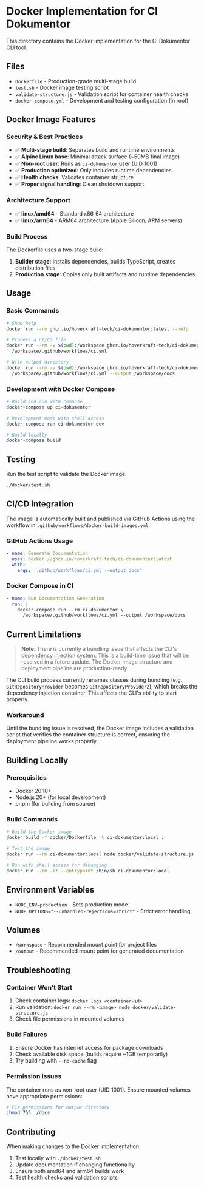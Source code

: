 # Docker Implementation for CI Dokumentor

This directory contains the Docker implementation for the CI Dokumentor CLI tool.

## Files

- `Dockerfile` - Production-grade multi-stage build
- `test.sh` - Docker image testing script
- `validate-structure.js` - Validation script for container health checks
- `docker-compose.yml` - Development and testing configuration (in root)

## Docker Image Features

### Security & Best Practices

- ✅ **Multi-stage build**: Separates build and runtime environments
- ✅ **Alpine Linux base**: Minimal attack surface (~50MB final image)
- ✅ **Non-root user**: Runs as `ci-dokumentor` user (UID 1001)
- ✅ **Production optimized**: Only includes runtime dependencies
- ✅ **Health checks**: Validates container structure
- ✅ **Proper signal handling**: Clean shutdown support

### Architecture Support

- ✅ **linux/amd64** - Standard x86_64 architecture
- ✅ **linux/arm64** - ARM64 architecture (Apple Silicon, ARM servers)

### Build Process

The Dockerfile uses a two-stage build:

1. **Builder stage**: Installs dependencies, builds TypeScript, creates distribution files
2. **Production stage**: Copies only built artifacts and runtime dependencies

## Usage

### Basic Commands

```bash
# Show help
docker run --rm ghcr.io/hoverkraft-tech/ci-dokumentor:latest --help

# Process a CI/CD file
docker run --rm -v $(pwd):/workspace ghcr.io/hoverkraft-tech/ci-dokumentor:latest \
  /workspace/.github/workflows/ci.yml

# With output directory
docker run --rm -v $(pwd):/workspace ghcr.io/hoverkraft-tech/ci-dokumentor:latest \
  /workspace/.github/workflows/ci.yml --output /workspace/docs
```

### Development with Docker Compose

```bash
# Build and run with compose
docker-compose up ci-dokumentor

# Development mode with shell access
docker-compose run ci-dokumentor-dev

# Build locally
docker-compose build
```

## Testing

Run the test script to validate the Docker image:

```bash
./docker/test.sh
```

## CI/CD Integration

The image is automatically built and published via GitHub Actions using the workflow in `.github/workflows/docker-build-images.yml`.

### GitHub Actions Usage

```yaml
- name: Generate Documentation
  uses: docker://ghcr.io/hoverkraft-tech/ci-dokumentor:latest
  with:
    args: '.github/workflows/ci.yml --output docs'
```

### Docker Compose in CI

```yaml
- name: Run Documentation Generation
  run: |
    docker-compose run --rm ci-dokumentor \
      /workspace/.github/workflows/ci.yml --output /workspace/docs
```

## Current Limitations

> **Note**: There is currently a bundling issue that affects the CLI's dependency injection system. This is a build-time issue that will be resolved in a future update. The Docker image structure and deployment pipeline are production-ready.

The CLI build process currently renames classes during bundling (e.g., `GitRepositoryProvider` becomes `GitRepositoryProvider2`), which breaks the dependency injection container. This affects the CLI's ability to start properly.

### Workaround

Until the bundling issue is resolved, the Docker image includes a validation script that verifies the container structure is correct, ensuring the deployment pipeline works properly.

## Building Locally

### Prerequisites

- Docker 20.10+
- Node.js 20+ (for local development)
- pnpm (for building from source)

### Build Commands

```bash
# Build the Docker image
docker build -f docker/Dockerfile -t ci-dokumentor:local .

# Test the image
docker run --rm ci-dokumentor:local node docker/validate-structure.js

# Run with shell access for debugging
docker run --rm -it --entrypoint /bin/sh ci-dokumentor:local
```

## Environment Variables

- `NODE_ENV=production` - Sets production mode
- `NODE_OPTIONS="--unhandled-rejections=strict"` - Strict error handling

## Volumes

- `/workspace` - Recommended mount point for project files
- `/output` - Recommended mount point for generated documentation

## Troubleshooting

### Container Won't Start

1. Check container logs: `docker logs <container-id>`
2. Run validation: `docker run --rm <image> node docker/validate-structure.js`
3. Check file permissions in mounted volumes

### Build Failures

1. Ensure Docker has internet access for package downloads
2. Check available disk space (builds require ~1GB temporarily)
3. Try building with `--no-cache` flag

### Permission Issues

The container runs as non-root user (UID 1001). Ensure mounted volumes have appropriate permissions:

```bash
# Fix permissions for output directory
chmod 755 ./docs
```

## Contributing

When making changes to the Docker implementation:

1. Test locally with `./docker/test.sh`
2. Update documentation if changing functionality
3. Ensure both amd64 and arm64 builds work
4. Test health checks and validation scripts